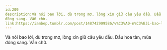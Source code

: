 ```yaml
---
id:209
description:Và nói bao lời, dù trong mơ, lòng xin giữ câu yêu đầu. Dẫu hoa tàn, mùa
đông sang. Vẫn chờ.
link:https://iambep.tumblr.com/post/148742909586/v%C3%A0-n%C3%B3i-bao-l%E1%BB%9Di-d%C3%B9-trong-m%C6%A1-l%C3%B2ng-xin-gi%E1%BB%AF-c%C3%A2u-y%C3%AAu
---
```


Và nói bao lời, dù trong mơ, lòng xin giữ câu yêu đầu. Dẫu hoa tàn, mùa
đông sang. Vẫn chờ.